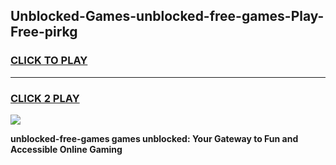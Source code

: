 
## Unblocked-Games-unblocked-free-games-Play-Free-pirkg
<h3>
<a href="https://premium76.site?title=unblocked-free-games&ref=18A1">CLICK TO PLAY</a></h3>
<hr>

<h3>
<a href="https://premium76.site?title=unblocked-free-games&ref=18A1">CLICK 2 PLAY</a>
  
</h3>

<a href="https://premium76.site?title=unblocked-free-games&ref=18A1"><img src="https://clearcache.store/games.png"></a>


**unblocked-free-games games unblocked: Your Gateway to Fun and Accessible Online Gaming**
